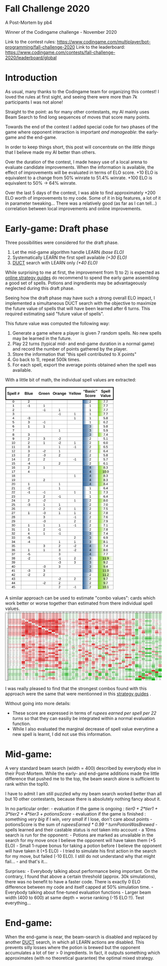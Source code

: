 # Fall Challenge 2020
A Post-Mortem by pb4

Winner of the Codingame challenge - November 2020  

Link to the contest rules: https://www.codingame.com/multiplayer/bot-programming/fall-challenge-2020
Link to the leaderboard: https://www.codingame.com/contests/fall-challenge-2020/leaderboard/global

# Introduction
As usual, many thanks to the Codingame team for organizing this contest! I loved the rules at first sight, and seeing there were more than 7k participants I was not alone!

Straight to the point: as for many other contestants, my AI mainly uses Beam Search to find long sequences of moves that score many points.

Towards the end of the contest I added special code for two phases of the game where opponent interaction is important *and manageable*: the early-game and the end-game.

In order to keep things short, this post will concentrate on the *little things* that I believe made my AI better than others.

Over the duration of the contest, I made heavy use of a local arena to evaluate candidate improvements. When the information is available, the effect of improvements will be evaluated in terms of ELO score. +10 ELO is equivalent to a change from 50% winrate to 51.4% winrate. +100 ELO is equivalent to 50% -> 64% winrate.

Over the last 5 days of the contest, I was able to find approximately +200 ELO worth of improvements to my code. Some of it in big features, a lot of it in parameter tweaking... There was a relatively good (as far as I can tell...) correlation between local improvements and online improvements.

# Early-game: Draft phase
Three possibilities were considered for the draft phase.
1. Let the mid-game algorithm handle LEARN *(base ELO)*
2. Systematically LEARN the first spell available *(+30 ELO)*
3. [DUCT](http://mlanctot.info/files/papers/cig14-smmctsggp.pdf) search with LEARN only *(+40 ELO)*

While surprising to me at first, the improvement from 1) to 2) is expected as [online strategy guides](https://spicee.mattle.online/lobby/forum/topic/d52WjBx3WX3R27rzy/a-player-s-guide-to-spicee) do recommend to spend the early game assembling a good set of spells. Potions and ingredients may be advantageously neglected during this draft phase.

Seeing how the draft phase may have such a strong overall ELO impact, I implemented a simultaneous DUCT search with the objective to maximize the future value of spells that will have been learned after 6 turns. This required estimating said "future value of spells".

This future value was computed the following way:
1. Generate a game where a player is given 7 random spells. No new spells may be learned in the future.
2. Play 22 turns (typical mid- and end-game duration in a normal game) and record the number of points gathered by the player.
3. Store the information that "this spell contributed to X points"
4. Go back to 1), repeat 500k times.
5. For each spell, export the average points obtained when the spell was available.

With a little bit of math, the individual spell values are extracted:

<img src="img/SpellValues.png" width="350">

A similar approach can be used to estimate "combo values": cards which work better or worse together than estimated from there individual spell values.
<img src="img/ComboValues.png">

I was really pleased to find that the strongest combos found with this approach were the same that were mentionned in this [strategy guides](https://spicee.mattle.online/lobby/forum/topic/d52WjBx3WX3R27rzy/a-player-s-guide-to-spicee) .

Without going into more details:
- These score are expressed in terms of *rupees earned per spell per 22 turns* so that they can easiliy be integrated within a normal evaluation function. 
- While I also evaluated the marginal decrease of spell value everytime a new spell is learnt, I did not use this information.

# Mid-game: 

A very standard beam search (width = 400) described by everybody else in their Post-Mortem. While the early- and end-game additions made the little difference that pushed me to the top, the beam search alone is sufficient to rank within the top10.

I have to admit I am still puzzled why my beam search worked better than all but 10 other contestants, because there is absolutely nothing fancy about it. 

In no particular order:
    - evaluation if the game is ongoing : *tier0 + 2&ast;tier1 + 3&ast;tier2 + 4&ast;tier3 + potionsScore*
    - evaluation if the game is finished : something *very big* if I win, *very small* if I lose, don't care about points
    - potionsScore is the sum of *rupeesEarned &ast; 0.99 ^ turnPotionWasBrewed*
    - spells learned and their castable status is *not* taken into account
    - a 10ms search is run for the opponent:
        - Potions are marked as unvailable in the search for my move once I believe the opponent will have taken them (+5 ELO)
        - Small 1-rupee bonus for taking a potion before I believe the opponent will have taken it (+5 ELO)
        - I tried to simulate his first action in the search for my move, but failed (-10 ELO). I still do not understand why that might fail...
    - and that's it...
        
Surprises:
    - Everybody talking about performance being important. On the contrary, I found that above a certain threshold (approx. 30k simulations), there was no benefit to have a faster code. There is exactly 0 ELO difference between my code and itself capped at 50% simulation time.
    - Everybody talking about fine-tuned evaluation functions
    - Larger beam width (400 to 600) at same depth = worse ranking (-15 ELO !!). Test everything...  

# End-game: 
When the end-game is near, the beam-search is disabled and replaced by another [DUCT](http://mlanctot.info/files/papers/cig14-smmctsggp.pdf) search, in which all LEARN actions are disabled.
This prevents silly losses where the potion is brewed but the opponent accumulates a lot of tier > 0 ingredients. In fact, it outputs something which approximates (with no theoretical guarantee) the optimal mixed strategy.
